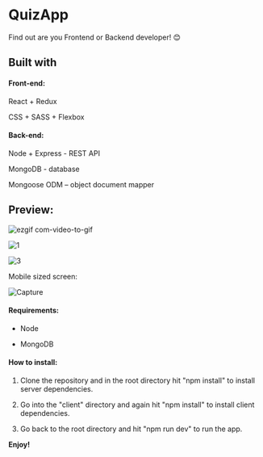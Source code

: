 # QuizApp

Find out are you Frontend or Backend developer! :blush:

## Built with
#### Front-end:

React + Redux

CSS + SASS + Flexbox 

#### Back-end:

Node + Express - REST API

MongoDB - database

Mongoose ODM – object document mapper

## Preview:

![ezgif com-video-to-gif](https://user-images.githubusercontent.com/42438024/54479494-91dde280-481d-11e9-8e54-58f13b020095.gif)


![1](https://user-images.githubusercontent.com/42438024/54479534-031d9580-481e-11e9-886c-01b42861b170.PNG)

![3](https://user-images.githubusercontent.com/42438024/54479538-0dd82a80-481e-11e9-99c0-73c5e8984271.PNG)

Mobile sized screen:

![Capture](https://user-images.githubusercontent.com/42438024/54479546-1a5c8300-481e-11e9-9805-e0d5e28c9cd2.PNG)



#### Requirements:

- Node

- MongoDB
#### How to install:

1. Clone the repository and in the root directory hit "npm install" to install server dependencies.

2. Go into the "client" directory and again hit "npm install" to install client dependencies.

3. Go back to the root directory and hit "npm run dev" to run the app.

**Enjoy!**
